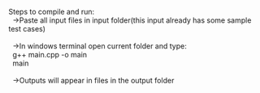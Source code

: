 Steps to compile and run:<br>&nbsp;
   ->Paste all input files in input folder(this input already has some sample test cases)<br />
   <br />&nbsp;
   ->In windows terminal open current folder and type:<br />&nbsp;
     g++ main.cpp -o main<br />&nbsp;
     main<br />&nbsp;
     <br />&nbsp;
   ->Outputs will appear in files in the output folder
